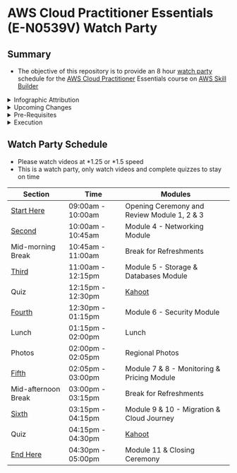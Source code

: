 # AWS Cloud Practitioner Essentials (E-N0539V) Watch Party

## Summary
* The objective of this repository is to provide an 8 hour [watch party](https://en.wiktionary.org/wiki/watch_party) schedule for the [AWS Cloud Practitioner](https://aws.amazon.com/certification/certified-cloud-practitioner/) Essentials course on [AWS Skill Builder](https://explore.skillbuilder.aws/)

<details class="faq box"><summary>Infographic Attribution</summary>
<p>

* All diagrams in this repository were kindly sourced from Jerry Hargrove's website - [Cloud Diagrams & Notes](https://www.awsgeek.com/)
* No changes were made to the diagrams
* A single diagram was used from this blog article: [A map of storage options in Google Cloud](https://cloud.google.com/blog/topics/developers-practitioners/map-storage-options-google-cloud)

</p>
</details>

<details class="faq box"><summary>Upcoming Changes</summary>
<p>

[Coming soon: updates to AWS Certified Cloud Practitioner exam](https://aws.amazon.com/blogs/training-and-certification/coming-soon-updates-to-aws-certified-cloud-practitioner-exam/)

</p>
</details>



<details class="faq box"><summary>Pre-Requisites</summary>
<p>

* The AWS Cloud Practitioner Essentials Course is available on [AWS Skill Builder](https://explore.skillbuilder.aws/) 
* Login to AWS Skill Builder and search for `E-N0539V`
    * `E-N0539V` is the ID for the English Language version of AWS Cloud Practitioner Essentials course
* Please complete Module 1, 2 and 3 as self study

</p>
</details>

<details class="faq box"><summary>Execution</summary>
<p>

## Overview
* A Cloud Champion will start each section on the hour and give an oveview of the learning objectives
* Once the Cloud Champion is complete, participants should put on headphones and complete all the video's in that module
* If a participant has any questions they may ask for support (Details to Be Provided in Session)
* After completing the video's, each section has a break
    * Exception is Module 6 which has a Quiz before Lunch
* Participants are on break until the start of the next section
* Participants should return on the hour, each hour to start the next module
    * Exceptions are Module 6 & Module 11

</p>
</details>

## Watch Party Schedule
* Please watch videos at *1.25 or *1.5 speed
* This is a watch party, only watch videos and complete quizzes to stay on time

| Section | Time | Modules |
| --- | --- | --- |
| [Start Here](https://github.com/jamesbuckett/aws-cloud-practitioner-essentials/blob/main/01-first-time-block.md) | 09:00am - 10:00am | Opening Ceremony and Review Module 1, 2 & 3 |
| [Second](https://github.com/jamesbuckett/aws-cloud-practitioner-essentials/blob/main/02-second-time-block.md) | 10:00am - 10:45am | Module 4 - Networking Module |
| Mid-morning Break | 10:45am - 11:00am | Break for Refreshments |
| [Third](https://github.com/jamesbuckett/aws-cloud-practitioner-essentials/blob/main/03-third-time-block.md) | 11:00am - 12:15pm | Module 5 - Storage & Databases Module |
| Quiz | 12:15pm - 12:30pm | [Kahoot](https://kahoot.it/) |
| [Fourth](https://github.com/jamesbuckett/aws-cloud-practitioner-essentials/blob/main/04-fourth-time-block.md) | 12:30pm - 01:15pm | Module 6 - Security Module |
| Lunch | 01:15pm - 02:00pm | Lunch |
| Photos | 02:00pm - 02:05pm | Regional Photos |
| [Fifth](https://github.com/jamesbuckett/aws-cloud-practitioner-essentials/blob/main/05-fifth-time-block.md) | 02:05pm - 03:00pm | Module 7 & 8 - Monitoring & Pricing Module |
| Mid-afternoon Break | 03:00pm - 03:15pm | Break for Refreshments |
| [Sixth](https://github.com/jamesbuckett/aws-cloud-practitioner-essentials/blob/main/06-sixth-time-block.md) | 03:15pm - 04:15pm | Module 9 & 10 - Migration & Cloud Journey |
| Quiz | 04:15pm - 04:30pm | [Kahoot](https://kahoot.it/) |
| [End Here](https://github.com/jamesbuckett/aws-cloud-practitioner-essentials/blob/main/07-seventh-time-block.md) | 04:30pm - 05:00pm | Module 11  & Closing Ceremony |


